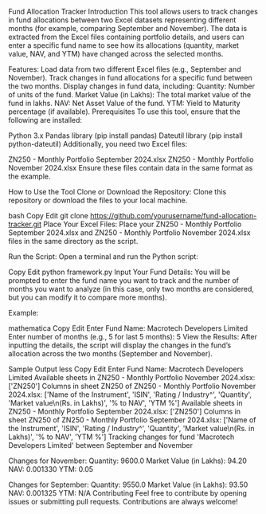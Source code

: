 Fund Allocation Tracker
Introduction
This tool allows users to track changes in fund allocations between two Excel datasets representing different months (for example, comparing September and November). The data is extracted from the Excel files containing portfolio details, and users can enter a specific fund name to see how its allocations (quantity, market value, NAV, and YTM) have changed across the selected months.

Features:
Load data from two different Excel files (e.g., September and November).
Track changes in fund allocations for a specific fund between the two months.
Display changes in fund data, including:
Quantity: Number of units of the fund.
Market Value (in Lakhs): The total market value of the fund in lakhs.
NAV: Net Asset Value of the fund.
YTM: Yield to Maturity percentage (if available).
Prerequisites
To use this tool, ensure that the following are installed:

Python 3.x
Pandas library (pip install pandas)
Dateutil library (pip install python-dateutil)
Additionally, you need two Excel files:

ZN250 - Monthly Portfolio September 2024.xlsx
ZN250 - Monthly Portfolio November 2024.xlsx
Ensure these files contain data in the same format as the example.

How to Use the Tool
Clone or Download the Repository: Clone this repository or download the files to your local machine.

bash
Copy
Edit
git clone https://github.com/yourusername/fund-allocation-tracker.git
Place Your Excel Files: Place your ZN250 - Monthly Portfolio September 2024.xlsx and ZN250 - Monthly Portfolio November 2024.xlsx files in the same directory as the script.

Run the Script: Open a terminal and run the Python script:

Copy
Edit
python framework.py
Input Your Fund Details: You will be prompted to enter the fund name you want to track and the number of months you want to analyze (in this case, only two months are considered, but you can modify it to compare more months).

Example:

mathematica
Copy
Edit
Enter Fund Name: Macrotech Developers Limited
Enter number of months (e.g., 5 for last 5 months): 5
View the Results: After inputting the details, the script will display the changes in the fund’s allocation across the two months (September and November).

Sample Output
less
Copy
Edit
Enter Fund Name: Macrotech Developers Limited
Available sheets in ZN250 - Monthly Portfolio November 2024.xlsx: ['ZN250']
Columns in sheet ZN250 of ZN250 - Monthly Portfolio November 2024.xlsx: ['Name of the Instrument', 'ISIN', 'Rating / Industry^', 'Quantity', 'Market value\n(Rs. in Lakhs)', '% to NAV', 'YTM %']
Available sheets in ZN250 - Monthly Portfolio September 2024.xlsx: ['ZN250']
Columns in sheet ZN250 of ZN250 - Monthly Portfolio September 2024.xlsx: ['Name of the Instrument', 'ISIN', 'Rating / Industry^', 'Quantity', 'Market value\n(Rs. in Lakhs)', '% to NAV', 'YTM %']
Tracking changes for fund 'Macrotech Developers Limited' between September and November

Changes for November:
  Quantity: 9600.0
  Market Value (in Lakhs): 94.20
  NAV: 0.001330
  YTM: 0.05

Changes for September:
  Quantity: 9550.0
  Market Value (in Lakhs): 93.50
  NAV: 0.001325
  YTM: N/A
Contributing
Feel free to contribute by opening issues or submitting pull requests. Contributions are always welcome!
